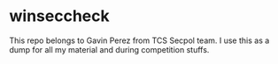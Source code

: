 # winseccheck
This repo belongs to Gavin Perez from TCS Secpol team. I use this as a dump for all my material and during competition stuffs.
